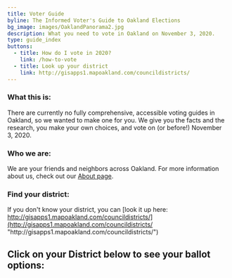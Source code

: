 ```yaml
---
title: Voter Guide
byline: The Informed Voter's Guide to Oakland Elections
bg_image: images/OaklandPanorama2.jpg
description: What you need to vote in Oakland on November 3, 2020.
type: guide_index
buttons:
  - title: How do I vote in 2020?
    link: /how-to-vote
  - title: Look up your district
    link: http://gisapps1.mapoakland.com/councildistricts/
---
```

### **What this is:**

There are currently no fully comprehensive, accessible voting guides in Oakland, so we wanted to make one for you. We give you the facts and the research, you make your own choices, and vote on (or before!) November 3, 2020.

### **Who we are:**

We are your friends and neighbors across Oakland. For more information about us, check out our [About page](/about).

### **Find your district:**

If you don't know your district, you can [look it up here: http://gisapps1.mapoakland.com/councildistricts/](http://gisapps1.mapoakland.com/councildistricts/ "http\://gisapps1.mapoakland.com/councildistricts/")

## Click on your District below to see your ballot options: